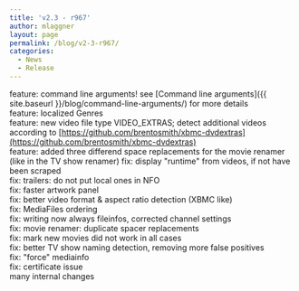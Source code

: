 ```yaml
---
title: 'v2.3 - r967'
author: mlaggner
layout: page
permalink: /blog/v2-3-r967/
categories:
  - News
  - Release
---
```

feature: command line arguments! see [Command line arguments]({{ site.baseurl }}/blog/command-line-arguments/) for more details  
feature: localized Genres  
feature: new video file type VIDEO_EXTRAS; detect additional videos according to [https://github.com/brentosmith/xbmc-dvdextras](https://github.com/brentosmith/xbmc-dvdextras)  
feature: added three differend space replacements for the movie renamer (like in the TV show renamer)  <!--more-->
fix: display "runtime" from videos, if not have been scraped  
fix: trailers: do not put local ones in NFO  
fix: faster artwork panel  
fix: better video format & aspect ratio detection (XBMC like)  
fix: MediaFiles ordering  
fix: writing now always fileinfos, corrected channel settings  
fix: movie renamer: duplicate spacer replacements  
fix: mark new movies did not work in all cases  
fix: better TV show naming detection, removing more false positives  
fix: "force" mediainfo  
fix: certificate issue  
many internal changes
